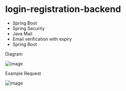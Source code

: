 # login-registration-backend
 - Spring Boot
 - Spring Security
 - Java Mail
 - Email verification with expiry
 - Spring Boot

Diagram

![image](https://github.com/htananh/login-registration-backend/assets/109346888/f18cdea2-ac14-44aa-83c7-494e7371cd34)

Example Request

![image](https://github.com/htananh/login-registration-backend/assets/109346888/b0013e66-eea5-4fae-bf60-390a65050ef0)
